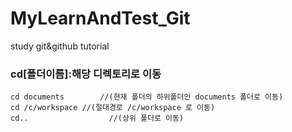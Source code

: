 # MyLearnAndTest_Git
study git&amp;github tutorial


### cd[폴더이름]:해당 디렉토리로 이동
```
cd documents		//(현재 폴더의 하위폴더인 documents 폴더로 이동)
cd /c/workspace	//(절대경로 /c/workspace 로 이동)
cd..			      //(상위 폴더로 이동)
```

